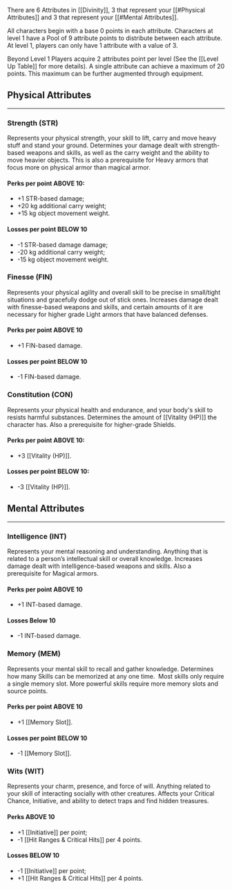 There are 6 Attributes in [[Divinity]], 3 that represent your [[#Physical Attributes]] and 3 that represent your [[#Mental Attributes]].

All characters begin with a base 0 points in each attribute. Characters at level 1 have a Pool of 9 attribute points to distribute between each attribute. At level 1, players can only have 1 attribute with a value of 3.

Beyond Level 1 Players acquire 2 attributes point per level (See the [[Level Up Table]] for more details). A single attribute can achieve a maximum of 20 points. This maximum can be further augmented through equipment.

## Physical Attributes
---
### Strength (STR)
Represents your physical strength, your skill to lift, carry and move heavy stuff and stand your ground. 
Determines your damage dealt with strength-based weapons and skills, as well as the carry weight and the ability to move heavier objects. This is also a prerequisite for Heavy armors that focus more on physical armor than magical armor.
#### Perks per point ABOVE 10:
- +1 STR-based damage;
- +20 kg additional carry weight;
- +15 kg object movement weight.
#### Losses per point BELOW 10
- -1 STR-based damage damage;
- -20 kg additional carry weight;
- -15 kg object movement weight.
### Finesse (FIN)
Represents your physical agility and overall skill to be precise in small/tight situations and gracefully dodge out of stick ones.
Increases damage dealt with finesse-based weapons and skills, and certain amounts of it are necessary for higher grade Light armors that have balanced defenses.
#### Perks per point ABOVE 10
- +1 FIN-based damage.
#### Losses per point BELOW 10
- -1 FIN-based damage.
### Constitution (CON)
Represents your physical health and endurance, and your body's skill to resists harmful substances. 
Determines the amount of [[Vitality (HP)]] the character has. Also a prerequisite for higher-grade Shields.
#### Perks per point ABOVE 10:
- +3 [[Vitality (HP)]].
#### Losses per point BELOW 10:
- -3 [[Vitality (HP)]].

## Mental Attributes
---
### Intelligence  (INT)
Represents your mental reasoning and understanding. Anything that is related to a person’s intellectual skill or overall knowledge. 
Increases damage dealt with intelligence-based weapons and skills. Also a prerequisite for Magical armors.
#### Perks per point ABOVE 10
- +1 INT-based damage.
#### Losses Below 10
- -1 INT-based damage.
### Memory (MEM)
Represents your mental skill to recall and gather knowledge. 
Determines how many Skills can be memorized at any one time.  Most skills only require a single memory slot. More powerful skills require more memory slots and source points.
#### Perks per point ABOVE 10
- +1 [[Memory Slot]].
#### Losses per point BELOW 10
-  -1 [[Memory Slot]].
### Wits (WIT)
Represents your charm, presence, and force of will. Anything related to your skill of interacting socially with other creatures. 
Affects your Critical Chance, Initiative, and ability to detect traps and find hidden treasures.
#### Perks ABOVE 10
- +1 [[Initiative]] per point;
- -1 [[Hit Ranges & Critical Hits]] per 4 points.
#### Losses BELOW 10
- -1 [[Initiative]] per point;
- +1 [[Hit Ranges & Critical Hits]] per 4 points.